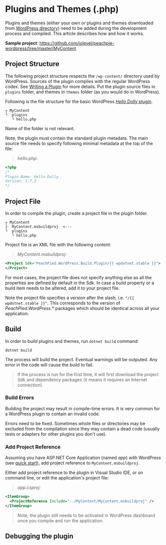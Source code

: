 # Plugins and Themes (.php)

Plugins and themes (either your own or plugins and themes downloaded from [WordPress directory](https://wordpress.org/plugins/)) need to be added during the development process and compiled. This article describes how and how it works.

**Sample project**: https://github.com/iolevel/peachpie-wordpress/tree/master/MyContent

## Project Structure

The following project structure respects the `/wp-content/` directory used by WordPress. Sources of the plugin complies with the regular WordPress codex. See [Writing a Plugin](https://codex.wordpress.org/Writing_a_Plugin) for more details. Put the plugin source files in `plugins` folder, and themes in `themes` folder (as you would do in WordPress).

Following is the file structure for the basic WordPress [*Hello Dolly* plugin](https://wordpress.org/plugins/hello-dolly/).

```shell
┬ MyContent
└  plugins
   └ hello.php
```

Name of the folder is not relevant.

Note, the plugin must contain the standard plugin metadata. The main source file needs to specify following minimal metadata at the top of the file:

> *hello.php:*
```php
<?php
/*
Plugin Name: Hello Dolly
Version: 1.7.2
*/

```

## Project File

In order to compile the plugin, create a project file in the plugin folder.

```shell
┬ MyContent
├  MyContent.msbuildproj  <---
└  plugins
   └ hello.php
```

Project file is an XML file with the following content:

> *MyContent.msbuildproj:*
```xml
<Project Sdk="PeachPied.WordPress.Build.Plugin/{{ wpdotnet.stable }}">
</Project>
```

For most cases, the project file does not specify anything else as all the properties are defined by default in the Sdk. In case a build property or a build item needs to be altered, add it to your project file.

Note the project file specifies a version after the slash, i.e. `"/{{ wpdotnet.stable }}"`. This corresponds to the version of *PeachPied.WordPress.** packages which should be identical across all your application.

## Build

In order to build plugins and themes, run `dotnet build` command:

```shell
dotnet build
```

The process will build the project. Eventual warnings will be outputed. Any error in the code will cause the build to fail.

> If the process is run for the first time, it will first download the project Sdk and dependency packages (it means it requires an Internet connection).

### Build Errors

Building the project may result in compile-time errors. It is very common for a WordPress plugin to contain an invalid code.

Errors need to be fixed. Sometimes whole files or directories may be excluded from the compilation since they may contain a dead code (usually tests or adapters for other plugins you don't use).

### Add Project Reference

Assuming you have ASP.NET Core Application (named *app*) with WordPress (see [quick start](index.md#quick-start)), add project reference to `MyContent.msbuildproj`.

Either add project reference to the plugin in Visual Studio IDE, or on command line, or edit the application's project file:

> *app.csproj:*
```xml
<ItemGroup>
  <ProjectReference Include="../MyContent/MyContent.msbuildproj" />
</ItemGroup>
```

> Note, the plugin still needs to be activated in WordPress dashboard once you compile and run the application.

## Debugging the plugin

